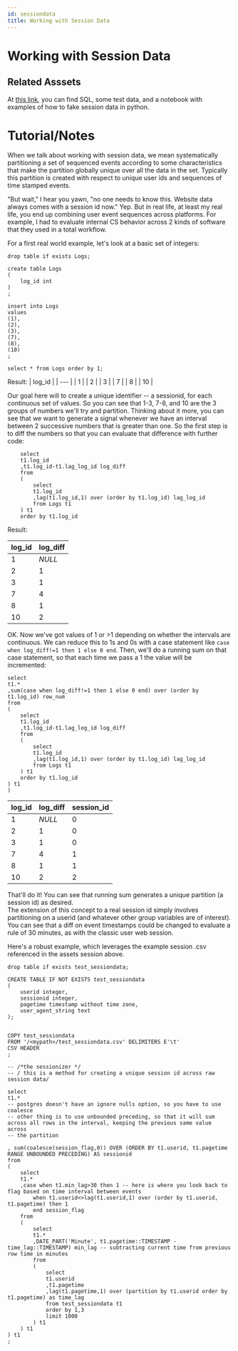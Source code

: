 ```yaml
---
id: sessiondata
title: Working with Session Data
---
```


# Working with Session Data

## Related Asssets
At [this link](https://github.com/mgoold/ds_gallimaufry/tree/main/data_science_assets/postgresql_session), you can find SQL, some test data, and a notebook with examples of how to fake session data in python.

# Tutorial/Notes
When we talk about working with session data, we mean systematically partitioning a set of sequenced events according to some characteristics that make the partition globally unique over all the data in the set.  Typically this partition is created with respect to unique user ids and sequences of time stamped events.

"But wait," I hear you yawn, "no one needs to know this.  Website data always comes with a session id now."  Yep.  But in real life, at least my real life, you end up combining user event sequences across platforms.  For example, I had to evaluate internal CS behavior across 2 kinds of software that they used in a total workflow.  

For a first real world example, let's look at a basic set of integers:
```
drop table if exists Logs;

create table Logs
(
	log_id int
)
;

insert into Logs
values
(1),
(2),
(3),
(7),
(8),
(10)
;

select * from Logs order by 1;
```
Result:
| log\_id |
| --- |
| 1 |
| 2 |
| 3 |
| 7 |
| 8 |
| 10 |

Our goal here will to create a unique identifier -- a sessionid, for each continuous set of values.  So you can see that 1-3, 7-8, and 10 are the 3 groups of numbers we'll try and partition.  Thinking about it more, you can see that we want to generate a signal whenever we have an interval between 2 successive numbers that is greater than one.  So the first step is to diff the numbers so that you can evaluate that difference with further code:

```
	select
	t1.log_id
	,t1.log_id-t1.lag_log_id log_diff
	from
	(
		select
		t1.log_id
		,lag(t1.log_id,1) over (order by t1.log_id) lag_log_id
		from Logs t1
	) t1
	order by t1.log_id
```
Result:

| log\_id |log\_diff |
| --- | --- |
| 1 |*NULL* |
| 2 |1 |
| 3 |1 |
| 7 |4 |
| 8 |1 |
| 10 |2 |

OK.  Now we've got values of 1 or >1 depending on whether the intervals are continuous.  We can reduce this to 1s and 0s with a case statement like `case when log_diff!=1 then 1 else 0 end`.  Then, we'll do a running sum on that case statement, so that each time we pass a 1 the value will be incremented:

```
select
t1.*
,sum(case when log_diff!=1 then 1 else 0 end) over (order by t1.log_id) row_num
from
(
	select
	t1.log_id
	,t1.log_id-t1.lag_log_id log_diff
	from
	(
		select
		t1.log_id
		,lag(t1.log_id,1) over (order by t1.log_id) lag_log_id
		from Logs t1
	) t1
	order by t1.log_id
) t1
)
```

| log\_id |log\_diff |session\_id |
| --- | --- | --- |
| 1 |*NULL* |0 |
| 2 |1 |0 |
| 3 |1 |0 |
| 7 |4 |1 |
| 8 |1 |1 |
| 10 |2 |2 |

That'll do it!  You can see that running sum generates a unique partition (a session id) as desired.  
The extension of this concept to a real session id simply involves partitioning on a userid (and whatever other group variables are of interest).  You can see that a diff on event timestamps could be changed to evaluate a rule of 30 minutes, as with the classic user web session.

Here's a robust example, which leverages the example session .csv referenced in the assets session above.

```
drop table if exists test_sessiondata;

CREATE TABLE IF NOT EXISTS test_sessiondata 
(
	userid integer,
	sessionid integer,
	pagetime timestamp without time zone, 
	user_agent_string text
);


COPY test_sessiondata 
FROM '/<mypath>/test_sessiondata.csv' DELIMITERS E'\t' 
CSV HEADER
;

-- /*the sessionizer */
-- / this is a method for creating a unique session id across raw session data/

select
t1.* 
-- postgres doesn't have an ignore nulls option, so you have to use coalesce
-- other thing is to use unbounded preceding, so that it will sum across all rows in the interval, keeping the previous same value across
-- the partition

, sum(coalesce(session_flag,0)) OVER (ORDER BY t1.userid, t1.pagetime RANGE UNBOUNDED PRECEDING) AS sessionid
from 
(
	select
	t1.*
	,case when t1.min_lag>30 then 1 -- here is where you look back to flag based on time interval between events
		when t1.userid<>lag(t1.userid,1) over (order by t1.userid, t1.pagetime) then 1
		end session_flag 
	from
	(
		select
		t1.*
		,DATE_PART('Minute', t1.pagetime::TIMESTAMP - time_lag::TIMESTAMP) min_lag -- subtracting current time from previous row time in minutes
		from
		(
			select
			t1.userid
			,t1.pagetime
			,lag(t1.pagetime,1) over (partition by t1.userid order by t1.pagetime) as time_lag
			from test_sessiondata t1
			order by 1,3
			limit 1000
		) t1
	) t1
) t1
;
```

